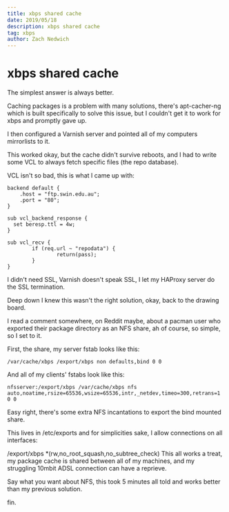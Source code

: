 ```yaml
---
title: xbps shared cache
date: 2019/05/18
description: xbps shared cache
tag: xbps
author: Zach Nedwich
---
```

# xbps shared cache
The simplest answer is always better.

Caching packages is a problem with many solutions, there's apt-cacher-ng which is built specifically to solve this issue, but I couldn't get it to work for xbps and promptly gave up.

I then configured a Varnish server and pointed all of my computers mirrorlists to it.

This worked okay, but the cache didn't survive reboots, and I had to write some VCL to always fetch specific files (the repo database).

VCL isn't so bad, this is what I came up with:
```
backend default {
    .host = "ftp.swin.edu.au";
    .port = "80";
}

sub vcl_backend_response {
  set beresp.ttl = 4w;
}

sub vcl_recv {
        if (req.url ~ "repodata") {
                return(pass);
        }
}
```
I didn't need SSL, Varnish doesn't speak SSL, I let my HAProxy server do the SSL termination.

Deep down I knew this wasn't the right solution, okay, back to the drawing board.

I read a comment somewhere, on Reddit maybe, about a pacman user who exported their package directory as an NFS share, ah of course, so simple, so I set to it.

First, the share, my server fstab looks like this:

`/var/cache/xbps /export/xbps non defaults,bind 0 0`

And all of my clients' fstabs look like this:

`nfsserver:/export/xbps /var/cache/xbps nfs auto,noatime,rsize=65536,wsize=65536,intr,_netdev,timeo=300,retrans=1 0 0`

Easy right, there's some extra NFS incantations to export the bind mounted share.

This lives in /etc/exports and for simplicities sake, I allow connections on all interfaces:

/export/xbps    *(rw,no_root_squash,no_subtree_check)
This all works a treat, my package cache is shared between all of my machines, and my struggling 10mbit ADSL connection can have a reprieve.

Say what you want about NFS, this took 5 minutes all told and works better than my previous solution.

fin.